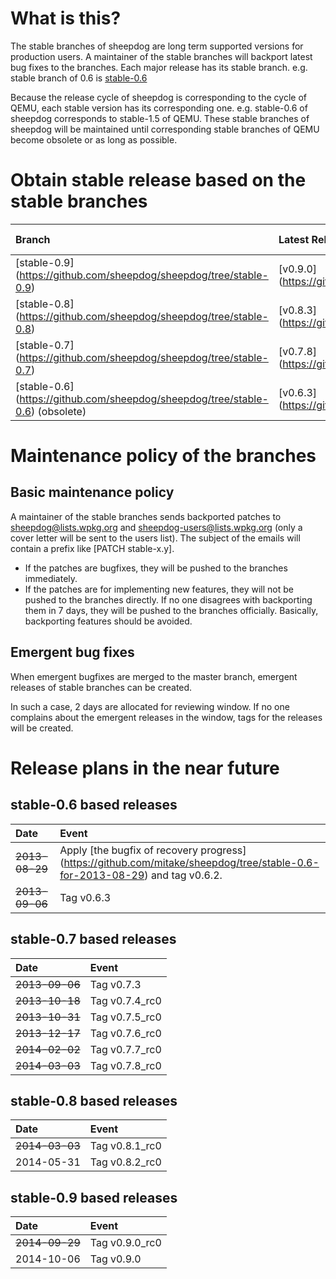 # What is this?
The stable branches of sheepdog are long term supported versions for production users. A maintainer of the stable branches will backport latest bug fixes to the branches.
Each major release has its stable branch. e.g. stable branch of 0.6 is [stable-0.6](https://github.com/collie/sheepdog/tree/stable-0.6)

Because the release cycle of sheepdog is corresponding to the cycle of QEMU, each stable version has its corresponding one. e.g. stable-0.6 of sheepdog corresponds to stable-1.5 of QEMU.
These stable branches of sheepdog will be maintained until corresponding stable branches of QEMU become obsolete or as long as possible.

# Obtain stable release based on the stable branches
| Branch | Latest Release (tag)      | Corresponding stable version of QEMU | Release Date |
|:-----------|:-----------|:-----------|:-----------|
| [stable-0.9] (https://github.com/sheepdog/sheepdog/tree/stable-0.9) | [v0.9.0] (https://github.com/sheepdog/sheepdog/releases/tag/v0.9.0) | [stable-2.1.2] (http://git.qemu.org/?p=qemu.git;a=shortlog;h=refs/heads/stable-2.1.2) - [tar.bz2](http://wiki.qemu-project.org/download/qemu-2.1.2.tar.bz2) | 10/31/2014 |
| [stable-0.8] (https://github.com/sheepdog/sheepdog/tree/stable-0.8) | [v0.8.3] (https://github.com/sheepdog/sheepdog/releases/tag/v0.8.3) | [stable-1.7] (http://git.qemu.org/?p=qemu.git;a=shortlog;h=refs/heads/stable-1.7) - [tar.bz2](http://wiki.qemu-project.org/download/qemu-1.7.2.tar.bz2) | 08/21/2014 |
| [stable-0.7] (https://github.com/sheepdog/sheepdog/tree/stable-0.7) | [v0.7.8] (https://github.com/sheepdog/sheepdog/releases/tag/v0.7.8) | [stable-1.6] (http://git.qemu.org/?p=qemu.git;a=shortlog;h=refs/heads/stable-1.6) | missing |
| [stable-0.6] (https://github.com/sheepdog/sheepdog/tree/stable-0.6) (obsolete) | [v0.6.3] (https://github.com/sheepdog/sheepdog/releases/tag/v0.6.3) | [stable-1.5] (http://git.qemu.org/?p=qemu.git;a=shortlog;h=refs/heads/stable-1.5) | missing |

# Maintenance policy of the branches
## Basic maintenance policy
A maintainer of the stable branches sends backported patches to sheepdog@lists.wpkg.org and sheepdog-users@lists.wpkg.org (only a cover letter will be sent to the users list). The subject of the emails will contain a prefix like [PATCH stable-x.y].
- If the patches are bugfixes, they will be pushed to the branches immediately.
- If the patches are for implementing new features, they will not be pushed to the branches directly. If no one disagrees with backporting them in 7 days, they will be pushed to the branches officially. Basically, backporting features should be avoided.

## Emergent bug fixes
When emergent bugfixes are merged to the master branch, emergent releases of stable branches can be created. 

In such a case, 2 days are allocated for reviewing window. If no one complains about the emergent releases in the window, tags for the releases will be created.

# Release plans in the near future

## stable-0.6 based releases
| Date       | Event                                                                           |
|:-----------|:--------------------------------------------------------------------------------|
| ~~2013-08-29~~ | Apply [the bugfix of recovery progress] (https://github.com/mitake/sheepdog/tree/stable-0.6-for-2013-08-29) and tag v0.6.2.       |
| ~~2013-09-06~~ | Tag v0.6.3       |

## stable-0.7 based releases
| Date       | Event                                                                           |
|:-----------|:--------------------------------------------------------------------------------|
| ~~2013-09-06~~ | Tag v0.7.3       |
| ~~2013-10-18~~ | Tag v0.7.4_rc0       |
| ~~2013-10-31~~ | Tag v0.7.5_rc0       |
| ~~2013-12-17~~ | Tag v0.7.6_rc0       |
| ~~2014-02-02~~ | Tag v0.7.7_rc0       |
| ~~2014-03-03~~ | Tag v0.7.8_rc0       |

## stable-0.8 based releases
| Date       | Event                                                                           |
|:-----------|:--------------------------------------------------------------------------------|
| ~~2014-03-03~~ | Tag v0.8.1_rc0       |
| 2014-05-31 | Tag v0.8.2_rc0       |

## stable-0.9 based releases
| Date       | Event                                                                           |
|:-----------|:--------------------------------------------------------------------------------|
| ~~2014-09-29~~ | Tag v0.9.0_rc0       |
| 2014-10-06 | Tag v0.9.0       |
